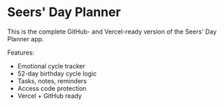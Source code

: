# Seers' Day Planner

This is the complete GitHub- and Vercel-ready version of the Seers' Day Planner app.

Features:
- Emotional cycle tracker
- 52-day birthday cycle logic
- Tasks, notes, reminders
- Access code protection
- Vercel + GitHub ready
